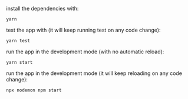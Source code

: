 install the dependencies with:
```
yarn
```

test the app with (it will keep running test on any code change):
```
yarn test
```

run the app in the development mode (with no automatic reload):
```
yarn start
```

run the app in the development mode (it will keep reloading on any code change):
```
npx nodemon npm start
```
